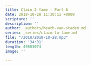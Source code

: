 ```yaml
---
title: Claim 2 fame - Part 6
date: 2018-10-28 11:30:11 +0000
scripture: ''
description: ''
author: _authors/heath-van-staden.md
series: _series/claim-to-fame.md
file: "/2018/2018-10-28.mp3"
duration: '34:31'
length: 49803074
image: ''

---
```

